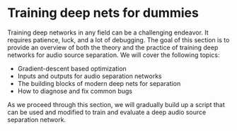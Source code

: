 Training deep nets for dummies
==============================

Training deep networks in any field can be a challenging endeavor. It requires patience,
luck, and a lot of debugging. The goal of this section is to provide an overview
of both the theory and the practice of training deep networks for audio source
separation. We will cover the following topics:

- Gradient-descent based optimization
- Inputs and outputs for audio separation networks
- The building blocks of modern deep nets for separation
- How to diagnose and fix common bugs

As we proceed through this section, we will gradually build up a script that can be used
and modified to train and evaluate a deep audio source separation
network.
